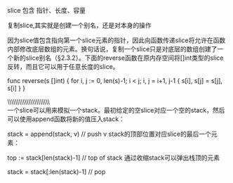 slice 包含 指针、长度、容量

复制slice,其实就是创建一个别名，还是对本身的操作

因为slice值包含指向第一个slice元素的指针，因此向函数传递slice将允许在函数内部修改底层数组的元素。换句话说，复制一个slice只是对底层的数组创建了一个新的slice别名（§2.3.2）。下面的reverse函数在原内存空间将[]int类型的slice反转，而且它可以用于任意长度的slice。


func reverse(s []int) {
    for i, j := 0, len(s)-1; i < j; i, j = i+1, j-1 {
        s[i], s[j] = s[j], s[i]
    }
}


\\\\\\\\\\\\\\\\\\\\\\\\\\\\\\\\\\\\\\\\\\\\\
一个slice可以用来模拟一个stack。最初给定的空slice对应一个空的stack，然后可以使用append函数将新的值压入stack：

stack = append(stack, v) // push v
stack的顶部位置对应slice的最后一个元素：

top := stack[len(stack)-1] // top of stack
通过收缩stack可以弹出栈顶的元素

stack = stack[:len(stack)-1] // pop